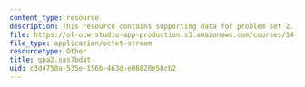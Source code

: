 ```yaml
---
content_type: resource
description: This resource contains supporting data for problem set 2.
file: https://ol-ocw-studio-app-production.s3.amazonaws.com/courses/14-32-econometrics-spring-2007/c3d4750a535e156b463de06820e58cb2_gpa2.sas7bdat
file_type: application/octet-stream
resourcetype: Other
title: gpa2.sas7bdat
uid: c3d4750a-535e-156b-463d-e06820e58cb2
---
```


